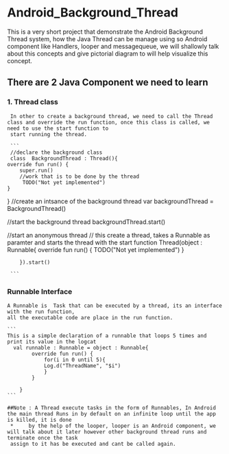 # Android_Background_Thread

This is a very short project that demonstrate the Android Background Thread system, how the Java Thread can be manage using so Android component like 
Handlers, looper and messagequeue, we will shallowly talk about this concepts and give pictorial diagram to will help visualize this concept.

## There are 2 Java Component we need to learn
### 1. Thread class
     In other to create a background thread, we need to call the Thread class and override the run function, once this class is called, we need to use the start function to
     start running the thread.
     
     ```
     //declare the background class
     class  BackgroundThread : Thread(){
    override fun run() {
        super.run()
        //work that is to be done by the thread
         TODO("Not yet implemented")
    }   
}
//create an intsance of the background thread
var backgroundThread = BackgroundThread()

//start the background thread
backgroundThread.start()


//start an anonymous thread
// this create a thread, takes a Runnable as paramter and starts the thread with the start function
   Thread(object : Runnable{
            override fun run() {
                TODO("Not yet implemented")
            }

        }).start()

     ```
### Runnable Interface 
    A Runnable is  Task that can be executed by a thread, its an interface with the run function,
    all the executable code are place in the run function. 
    
    ```
    This is a simple declaration of a runnable that loops 5 times and print its value in the logcat
      val runnable : Runnable = object : Runnable{
            override fun run() {
                for(i in 0 until 5){
                Log.d("ThreadName", "$i")
                }
            }

        }
    ```
    
    ##Note : A Thread execute tasks in the form of Runnables, In Android the main thread Runs in by default on an infinite loop until the app is killed, it is done
     *     by the help of the looper, looper is an Android component, we will talk about it later however other background thread runs and terminate once the task 
     assign to it has be executed and cant be called again.
    
    

